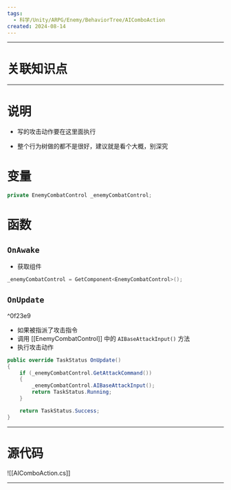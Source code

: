 ```yaml
---
tags:
  - 科学/Unity/ARPG/Enemy/BehaviorTree/AIComboAction
created: 2024-08-14
---
```


---
# 关联知识点



---
# 说明

- 写的攻击动作要在这里面执行

- 整个行为树做的都不是很好，建议就是看个大概，别深究

# 变量

```C#
private EnemyCombatControl _enemyCombatControl;
```
# 函数
## `OnAwake`

- 获取组件

```C#
_enemyCombatControl = GetComponent<EnemyCombatControl>();
```
## `OnUpdate`

^0f23e9

- 如果被指派了攻击指令
- 调用 [[EnemyCombatControl]] 中的 `AIBaseAttackInput()` 方法
- 执行攻击动作

```C#
public override TaskStatus OnUpdate()
{
	if (_enemyCombatControl.GetAttackCommand())
	{
		_enemyCombatControl.AIBaseAttackInput();
		return TaskStatus.Running;
	}

	return TaskStatus.Success;
}
```

---
# 源代码

![[AIComboAction.cs]]

---